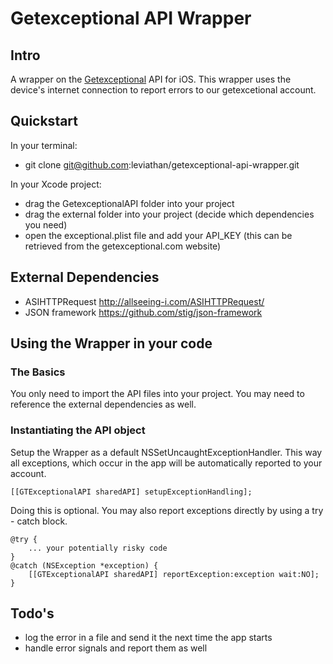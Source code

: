 # Getexceptional API Wrapper

## Intro

A wrapper on the [Getexceptional](www.getexceptional.com) API for iOS. This wrapper uses the
device's internet connection to report errors to our getexcetional account.

## Quickstart

In your terminal:

- git clone git@github.com:leviathan/getexceptional-api-wrapper.git

In your Xcode project:

- drag the GetexceptionalAPI folder into your project
- drag the external folder into your project (decide which dependencies you need)
- open the exceptional.plist file and add your API_KEY (this can be retrieved from the getexceptional.com website)

## External Dependencies

- ASIHTTPRequest http://allseeing-i.com/ASIHTTPRequest/
- JSON framework https://github.com/stig/json-framework

## Using the Wrapper in your code

### The Basics

You only need to import the API files into your project. You may need to reference the external
dependencies as well. 

### Instantiating the API object

Setup the Wrapper as a default NSSetUncaughtExceptionHandler. This way all exceptions, which occur
in the app will be automatically reported to your account.

    [[GTExceptionalAPI sharedAPI] setupExceptionHandling];

Doing this is optional. You may also report exceptions directly by using a try - catch block.

    @try {
        ... your potentially risky code
    }
    @catch (NSException *exception) {
        [[GTExceptionalAPI sharedAPI] reportException:exception wait:NO];
    }


## Todo's

- log the error in a file and send it the next time the app starts
- handle error signals and report them as well